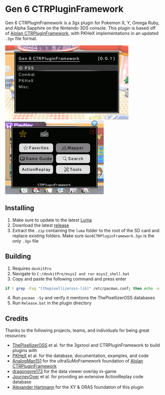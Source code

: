 # Gen 6 CTRPluginFramework

Gen 6 CTRPluginFramework is a 3gx plugin for Pokemon X, Y, Omega Ruby, and Alpha Sapphire on the Nintendo 3DS console. This plugin is based off of [Alolan CTRPluginFramework](https://github.com/biometrix76/alolanctrpluginframework/releases/latest), with PKHeX implementations in an updated `.3gx` file format.

![Top](https://github.com/biometrix76/Gen6CTRPluginFramework/blob/main/Top.bmp)
![Bottom](https://github.com/biometrix76/Gen6CTRPluginFramework/blob/main/Bottom.bmp)

## Installing

1. Make sure to update to the latest [Luma](https://github.com/LumaTeam/Luma3DS/releases/latest)
2. Download the latest [release](https://github.com/biometrix76/gen6ctrpluginframework/releases/latest)
3. Extract the `.zip` containing the `luma` folder to the root of the SD card and replace existing folders. Make sure `Gen6CTRPluginFramework.3gx` is the only `.3gx` file

## Building

1. Requires `devkitPro`
2. Navigate to `C:/devkitPro/msys2 and run msys2_shell.bat`
3. Copy and paste the following command and press enter
```sh
if ! grep -Fxq "[thepixellizeross-lib]" /etc/pacman.conf; then echo -e "\n[thepixellizeross-lib]\nServer = https://thepixellizeross.gitlab.io/packages/any\nSigLevel = Optional" | tee -a /etc/pacman.conf > /dev/null; fi; if ! grep -Fxq "[thepixellizeross-win]" /etc/pacman.conf; then echo -e "\n[thepixellizeross-win]\nServer = https://thepixellizeross.gitlab.io/packages/x86_64/win\nSigLevel = Optional" | tee -a /etc/pacman.conf > /dev/null; fi
```
4. Run `pacman -Sy` and verify it mentions the ThePixellizerOSS databases
5. Run `Release.bat` in the plugin directory

## Credits

Thanks to the following projects, teams, and individuals for being great resources:

- [ThePixellizerOSS](https://gitlab.com/thepixellizeross) et al. for the 3gxtool and CTRPluginFramework to build plugins with
- [PKHeX](https://github.com/kwsch/PKHeX/) et al. for the database, documentation, examples, and code
- [AnalogMan151](https://github.com/AnalogMan151) for the ultraSuMoFramework foundation of [Alolan CTRPluginFramework](https://github.com/biometrix76/alolanctrpluginframework/releases/latest)
- [dragongyre173](https://github.com/dragonfyre173) for the data viewer overlay in-game
- [JourneyOver](https://github.com/JourneyOver/CTRPF-AR-CHEAT-CODES) et al. for providing an extensive ActionReplay code database
- [Alexander Hartmann](https://github.com/Hartie95) for the XY & ORAS foundation of this plugin
